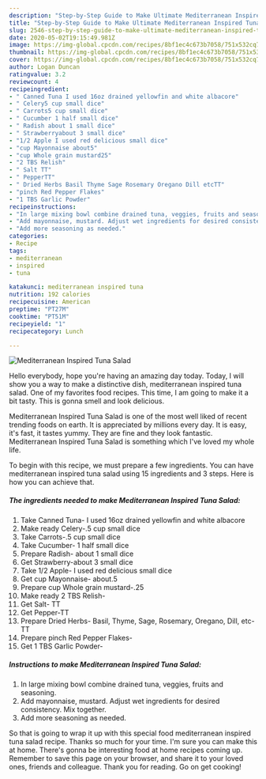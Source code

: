 ```yaml
---
description: "Step-by-Step Guide to Make Ultimate Mediterranean Inspired Tuna Salad"
title: "Step-by-Step Guide to Make Ultimate Mediterranean Inspired Tuna Salad"
slug: 2546-step-by-step-guide-to-make-ultimate-mediterranean-inspired-tuna-salad
date: 2020-05-02T19:15:49.981Z
image: https://img-global.cpcdn.com/recipes/8bf1ec4c673b7058/751x532cq70/mediterranean-inspired-tuna-salad-recipe-main-photo.jpg
thumbnail: https://img-global.cpcdn.com/recipes/8bf1ec4c673b7058/751x532cq70/mediterranean-inspired-tuna-salad-recipe-main-photo.jpg
cover: https://img-global.cpcdn.com/recipes/8bf1ec4c673b7058/751x532cq70/mediterranean-inspired-tuna-salad-recipe-main-photo.jpg
author: Logan Duncan
ratingvalue: 3.2
reviewcount: 4
recipeingredient:
- " Canned Tuna I used 16oz drained yellowfin and white albacore"
- " Celery5 cup small dice"
- " Carrots5 cup small dice"
- " Cucumber 1 half small dice"
- " Radish about 1 small dice"
- " Strawberryabout 3 small dice"
- "1/2 Apple I used red delicious small dice"
- "cup Mayonnaise about5"
- "cup Whole grain mustard25"
- "2 TBS Relish"
- " Salt TT"
- " PepperTT"
- " Dried Herbs Basil Thyme Sage Rosemary Oregano Dill etcTT"
- "pinch Red Pepper Flakes"
- "1 TBS Garlic Powder"
recipeinstructions:
- "In large mixing bowl combine drained tuna, veggies, fruits and seasoning."
- "Add mayonnaise, mustard. Adjust wet ingredients for desired consistency. Mix together."
- "Add more seasoning as needed."
categories:
- Recipe
tags:
- mediterranean
- inspired
- tuna

katakunci: mediterranean inspired tuna 
nutrition: 192 calories
recipecuisine: American
preptime: "PT27M"
cooktime: "PT51M"
recipeyield: "1"
recipecategory: Lunch

---
```



![Mediterranean Inspired Tuna Salad](https://img-global.cpcdn.com/recipes/8bf1ec4c673b7058/751x532cq70/mediterranean-inspired-tuna-salad-recipe-main-photo.jpg)

Hello everybody, hope you're having an amazing day today. Today, I will show you a way to make a distinctive dish, mediterranean inspired tuna salad. One of my favorites food recipes. This time, I am going to make it a bit tasty. This is gonna smell and look delicious.



Mediterranean Inspired Tuna Salad is one of the most well liked of recent trending foods on earth. It is appreciated by millions every day. It is easy, it's fast, it tastes yummy. They are fine and they look fantastic. Mediterranean Inspired Tuna Salad is something which I've loved my whole life.


To begin with this recipe, we must prepare a few ingredients. You can have mediterranean inspired tuna salad using 15 ingredients and 3 steps. Here is how you can achieve that.

<!--inarticleads1-->

##### The ingredients needed to make Mediterranean Inspired Tuna Salad:

1. Take  Canned Tuna- I used 16oz drained yellowfin and white albacore
1. Make ready  Celery-.5 cup small dice
1. Take  Carrots-.5 cup small dice
1. Take  Cucumber- 1 half small dice
1. Prepare  Radish- about 1 small dice
1. Get  Strawberry-about 3 small dice
1. Take 1/2 Apple- I used red delicious small dice
1. Get cup Mayonnaise- about.5
1. Prepare cup Whole grain mustard-.25
1. Make ready 2 TBS Relish-
1. Get  Salt- TT
1. Get  Pepper-TT
1. Prepare  Dried Herbs- Basil, Thyme, Sage, Rosemary, Oregano, Dill, etc-TT
1. Prepare pinch Red Pepper Flakes-
1. Get 1 TBS Garlic Powder-




<!--inarticleads2-->

##### Instructions to make Mediterranean Inspired Tuna Salad:

1. In large mixing bowl combine drained tuna, veggies, fruits and seasoning.
1. Add mayonnaise, mustard. Adjust wet ingredients for desired consistency. Mix together.
1. Add more seasoning as needed.




So that is going to wrap it up with this special food mediterranean inspired tuna salad recipe. Thanks so much for your time. I'm sure you can make this at home. There's gonna be interesting food at home recipes coming up. Remember to save this page on your browser, and share it to your loved ones, friends and colleague. Thank you for reading. Go on get cooking!
